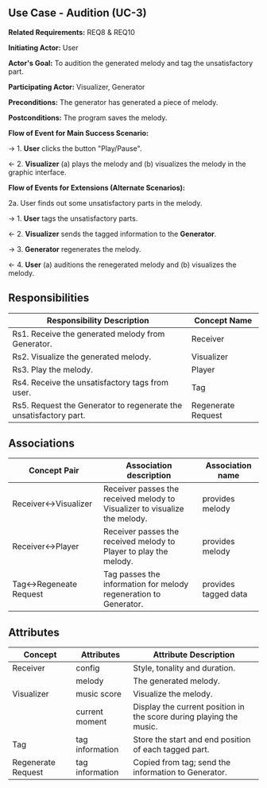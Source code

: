 ## Use Case - Audition (UC-3)

**Related Requirements:** REQ8 & REQ10

**Initiating Actor:** User

**Actor's Goal:** To audition the generated melody and tag the unsatisfactory part.

**Participating Actor:** Visualizer, Generator

**Preconditions:** The generator has generated a piece of melody.

**Postconditions:** The program saves the melody.

**Flow of Event for Main Success Scenario:**

→ 1. **User** clicks the button "Play/Pause".

← 2. **Visualizer** (a) plays the melody and (b) visualizes the melody in the graphic interface. 

**Flow of Events for Extensions (Alternate Scenarios):** 

2a. User finds out some unsatisfactory parts in the melody.

→ 1. **User** tags the unsatisfactory parts. 

← 2. **Visualizer** sends the tagged information to the **Generator**.

→ 3. **Generator** regenerates the melody. 

← 4. **User** (a) auditions the renegerated melody and (b) visualizes the melody.

## Responsibilities

| Responsibility Description                                   | Concept Name       |
| ------------------------------------------------------------ | ------------------ |
| Rs1. Receive the generated melody from Generator.            | Receiver           |
| Rs2. Visualize the generated melody.                         | Visualizer         |
| Rs3. Play the melody.                                        | Player             |
| Rs4. Receive the unsatisfactory tags from user.              | Tag                |
| Rs5. Request the Generator to regenerate the unsatisfactory part. | Regenerate Request |

## Associations

| Concept Pair          | Association description                                      | Association name |
| --------------------- | ------------------------------------------------------------ | ---------------- |
| Receiver↔Visualizer   | Receiver passes the received melody to Visualizer to visualize the melody. | provides melody  |
| Receiver↔Player       | Receiver passes the received melody to Player to play the melody. | provides melody  |
| Tag↔Regeneate Request | Tag passes the information for melody regeneration to Generator. | provides tagged data |

## Attributes

| Concept            | Attributes      | Attribute Description                                     |
| ------------------ | --------------- | --------------------------------------------------------- |
| Receiver           | config          | Style, tonality and duration.                             |
|                    | melody          | The generated melody.                                     |
| Visualizer         | music score     | Visualize the melody.                                     |
|                    | current moment  | Display the current position in the score during playing the music. |
| Tag                | tag information | Store the start and end position of each tagged part.     |
| Regenerate Request | tag information | Copied from tag; send the information to Generator.       |


